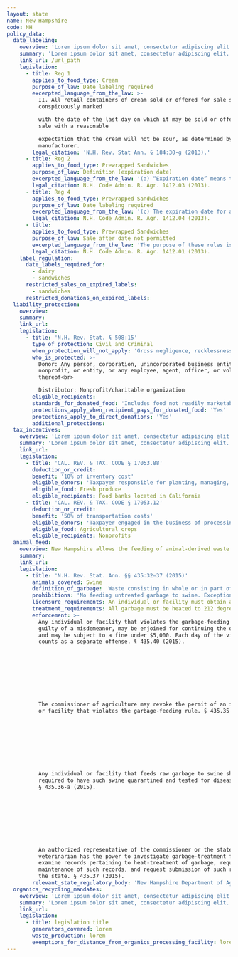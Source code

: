 ```yaml
---
layout: state
name: New Hampshire
code: NH
policy_data:
  date_labeling:
    overview: 'Lorem ipsum dolor sit amet, consectetur adipiscing elit. Curabitur tellus mi, consequat at laoreet eget, vestibulum nec dolor. Vivamus volutpat quam ac quam bibendum rutrum.'
    summary: 'Lorem ipsum dolor sit amet, consectetur adipiscing elit. Curabitur tellus mi, consequat at laoreet eget, vestibulum nec dolor. Vivamus volutpat quam ac quam bibendum rutrum.'
    link_url: /url_path
    legislation:
      - title: Reg 1
        applies_to_food_type: Cream
        purpose_of_law: Date labeling required
        excerpted_language_from_the_law: >-
          II. All retail containers of cream sold or offered for sale shall be
          conspicuously marked

          with the date of the last day on which it may be sold or offered for
          sale with a reasonable

          expectation that the cream will not be sour, as determined by the
          manufacturer.
        legal_citation: 'N.H. Rev. Stat Ann. § 184:30-g (2013).'
      - title: Reg 2
        applies_to_food_type: Prewrapped Sandwiches
        purpose_of_law: Definition (expiration date)
        excerpted_language_from_the_law: '(a) “Expiration date” means the last day of sale, printed or stamped on a prewrapped sandwich label, determined in accordance with these rules.'
        legal_citation: N.H. Code Admin. R. Agr. 1412.03 (2013).
      - title: Reg 4
        applies_to_food_type: Prewrapped Sandwiches
        purpose_of_law: Date labeling required
        excerpted_language_from_the_law: '(c) The expiration date for a fresh refrigerated prewrapped sandwich shall be clearly and legibly printed or stamped by the vendor on the sandwich wrapper label, at the time it is wrapped, by stating “expiration date” or “sell by” followed by the month and day. (d) The expiration date for a previously frozen prewrapped sandwich shall be clearly and conspicuously printed or stamped on the sandwich wrapper label, at the time it is thawed for retail sale, by stating “expiration date” or “sell by” followed by the month and day. (e) The expiration date for a fresh refrigerated prewrapped sandwich shall be determined by the vendor who makes the prewrapped sandwiches.'
        legal_citation: N.H. Code Admin. R. Agr. 1412.04 (2013).
      - title:
        applies_to_food_type: Prewrapped Sandwiches
        purpose_of_law: Sale after date not permitted
        excerpted_language_from_the_law: 'The purpose of these rules is to protect public health and safety by establishing an expiration date on all sandwiches beyond which each sandwich shall not be sold. These rules implement the procedures of the department of agriculture, markets, and food pursuant to RSA 438:26-b, dating prewrapped sandwiches.'
        legal_citation: N.H. Code Admin. R. Agr. 1412.01 (2013).
    label_regulation:
      date_labels_required_for:
        - dairy
        - sandwiches
      restricted_sales_on_expired_labels:
        - sandwiches
      restricted_donations_on_expired_labels:
  liability_protection:
    overview:
    summary:
    link_url:
    legislation:
      - title: 'N.H. Rev. Stat. § 508:15'
        type_of_protection: Civil and Criminal
        when_protection_will_not_apply: 'Gross negligence, recklessness, or intentional misconduct'
        who_is_protected: >-
          Donor: Any person, corporation, unincorporated business entity,
          nonprofit, or entity, or any employee, agent, officer, or volunteer
          thereof<br>

          Distributor: Nonprofit/charitable organization
        eligible_recipients:
        standards_for_donated_food: 'Includes food not readily marketable due to appearance, freshness, grade, or surplus'
        protections_apply_when_recipient_pays_for_donated_food: 'Yes'
        protections_apply_to_direct_donations: 'Yes'
        additional_protections:
  tax_incentives:
    overview: 'Lorem ipsum dolor sit amet, consectetur adipiscing elit. Curabitur tellus mi, consequat at laoreet eget, vestibulum nec dolor. Vivamus volutpat quam ac quam bibendum rutrum.'
    summary: 'Lorem ipsum dolor sit amet, consectetur adipiscing elit. Curabitur tellus mi, consequat at laoreet eget, vestibulum nec dolor. Vivamus volutpat quam ac quam bibendum rutrum.'
    link_url:
    legislation:
      - title: 'CAL. REV. & TAX. CODE § 17053.88'
        deduction_or_credit:
        benefit: '10% of inventory cost'
        eligible_donors: 'Taxpayer responsible for planting, managing, and harvesting crops'
        eligible_food: Fresh produce
        eligible_recipients: Food banks located in California
      - title: 'CAL. REV. & TAX. CODE § 17053.12'
        deduction_or_credit:
        benefit: '50% of transportation costs'
        eligible_donors: 'Taxpayer engaged in the business of processing, distributing, or selling agricultural products'
        eligible_food: Agricultural crops
        eligible_recipients: Nonprofits
  animal_feed:
    overview: New Hampshire allows the feeding of animal-derived waste to swine provided that it has been properly heat-treated and fed by a licensed facility. All other waste may be fed to swine without heat-treatment. Individuals may feed household garbage to their own swine without heat-treating it and without a permit.
    summary:
    link_url:
    legislation:
      - title: 'N.H. Rev. Stat. Ann. §§ 435:32–37 (2015)'
        animals_covered: Swine
        definition_of_garbage: 'Waste consisting in whole or in part of animal waste, including any waste animal carcasses or offal from such carcasses or parts thereof, but excluding waste from ordinary household operations that is fed directly to swine on the same premises where such household is located. § 435.32 (2015).'
        prohibitions: 'No feeding untreated garbage to swine. Exception for individuals feeding household garbage. §§ 435.32, .36 (2015).'
        licensure_requirements: An individual or facility must obtain an annual permit in order to feed garbage to swine. § 435.33 (2015).
        treatment_requirements: All garbage must be heated to 212 degrees Fahrenheit for at least 30 minutes or else treated in some other manner approved by the commissioner of agriculture or the state veterinarian. § 435.36 (2015).
        enforcement: >-
          Any individual or facility that violates the garbage-feeding rule is
          guilty of a misdemeanor, may be enjoined for continuing the offense,
          and may be subject to a fine under $5,000. Each day of the violation
          counts as a separate offense. § 435.40 (2015).









          The commissioner of agriculture may revoke the permit of an individual
          or facility that violates the garbage-feeding rule. § 435.35 (2015).









          Any individual or facility that feeds raw garbage to swine shall be
          required to have such swine quarantined and tested for disease.
          § 435.36-a (2015).









          An authorized representative of the commissioner or the state
          veterinarian has the power to investigate garbage-treatment facilities,
          examine records pertaining to heat-treatment of garbage, require
          maintenance of such records, and request submission of such records to
          the state. § 435.37 (2015).
        relevant_state_regulatory_body: 'New Hampshire Department of Agriculture, Markets & Food (§ 435.37 (2015)), <a href="http://agriculture.nh.gov/">http://agriculture.nh.gov/</a>.'
  organics_recycling_mandates:
    overview: 'Lorem ipsum dolor sit amet, consectetur adipiscing elit. Curabitur tellus mi, consequat at laoreet eget, vestibulum nec dolor. Vivamus volutpat quam ac quam bibendum rutrum.'
    summary: 'Lorem ipsum dolor sit amet, consectetur adipiscing elit. Curabitur tellus mi, consequat at laoreet eget, vestibulum nec dolor. Vivamus volutpat quam ac quam bibendum rutrum.'
    link_url:
    legislation:
      - title: legislation title
        generators_covered: lorem
        waste_production: lorem
        exemptions_for_distance_from_organics_processing_facility: lorem
---
```

